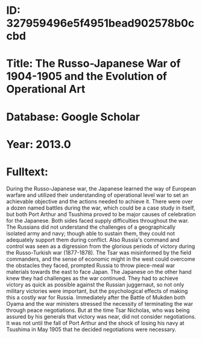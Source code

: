 # ID: 327959496e5f4951bead902578b0ccbd
# Title: The Russo-Japanese War of 1904-1905 and the Evolution of Operational Art
# Database: Google Scholar
# Year: 2013.0
# Fulltext:
During the Russo-Japanese war, the Japanese learned the way of European warfare and utilized their understanding of operational level war to set an achievable objective and the actions needed to achieve it.
There were over a dozen named battles during the war, which could be a case study in itself, but both Port Arthur and Tsushima proved to be major causes of celebration for the Japanese.
Both sides faced supply difficulties throughout the war.
The Russians did not understand the challenges of a geographically isolated army and navy; though able to sustain them, they could not adequately support them during conflict.
Also Russia's command and control was seen as a digression from the glorious periods of victory during the Russo-Turkish war (1877-1878).
The Tsar was misinformed by the field commanders, and the sense of economic might in the west could overcome the obstacles they faced, prompted Russia to throw piece-meal war materials towards the east to face Japan.
The Japanese on the other hand knew they had challenges as the war continued.
They had to achieve victory as quick as possible against the Russian juggernaut, so not only military victories were important, but the psychological effects of making this a costly war for Russia.
Immediately after the Battle of Mukden both Oyama and the war ministers stressed the necessity of terminating the war through peace negotiations.
But at the time Tsar Nicholas, who was being assured by his generals that victory was near, did not consider negotiations.
It was not until the fall of Port Arthur and the shock of losing his navy at Tsushima in May 1905 that he decided negotiations were necessary.